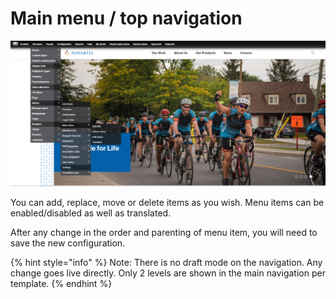 # Main menu / top navigation

![](../../.gitbook/assets/main_menu%20%281%29.png)

You can add, replace, move or delete items as you wish. Menu items can be enabled/disabled as well as translated.

After any change in the order and parenting of menu item, you will need to save the new configuration.

{% hint style="info" %}
Note: There is no draft mode on the navigation. Any change goes live directly. Only 2 levels are shown in the main navigation per template.
{% endhint %}

